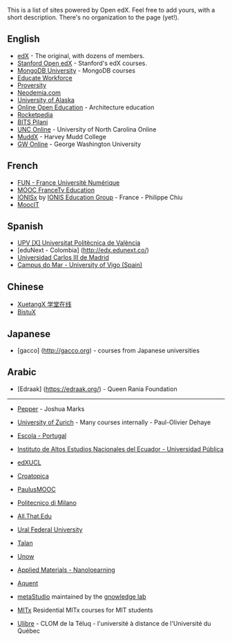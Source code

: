 This is a list of sites powered by Open edX.  Feel free to add yours, with a short description.  There's no organization to the page (yet!).

## English
* [edX](http://edx.org) - The original, with dozens of members.
* [Stanford Open edX](https://class.stanford.edu/) - Stanford's edX courses.
* [MongoDB University](https://education.mongodb.com/) - MongoDB courses
* [Educate Workforce](https://educateworkforce.com/)
* [Proversity](http://proversity.org)
* [Neodemia.com](https://neodemia.com)
* [University of Alaska](http://edx.alaska.edu)
* [Online Open Education](http://www.ooed.org/) - Architecture education
* [Rocketpedia](http://rocketpedia.org/)
* [BITS Pilani](http://any-learn.bits-pilani.ac.in/)
* [UNC Online](https://mooc.northcarolina.edu/) - University of North Carolina Online
* [MuddX](http://muddx.com) - Harvey Mudd College
* [GW Online](http://openedx.seas.gwu.edu/) - George Washington University


## French
* [FUN - France Université Numérique](https://www.france-universite-numerique-mooc.fr/)
* [MOOC FranceTv Education](http://mooc.francetveducation.fr/)
* [IONISx](https://ionisx.com) by [IONIS Education Group](http://www.ionis-group.com) - France - Philippe Chiu
* [MoocIT](http://learn-moocit.fr/)

## Spanish
* [UPV [X] Universitat Politècnica de València](http://edx.upv.es/)
* [eduNext - Colombia] (http://edx.edunext.co/)
* [Universidad Carlos III de Madrid](http://spoc.uc3m.es)
* [Campus do Mar - University of Vigo (Spain)](http://edx.campusdomar.es)

## Chinese
* [XuetangX 学堂在线](http://www.xuetangx.com/)
* [BistuX](http://x.bistu.edu.cn)

## Japanese
* [gacco] (http://gacco.org) - courses from Japanese universities

## Arabic
* [Edraak] (https://edraak.org/) - Queen Rania Foundation

***
 
* [Pepper](http://pepperpd.com) - Joshua Marks
* [University of Zurich](http://www.edx.uzh.ch) - Many courses internally - Paul-Olivier Dehaye 
* [Escola - Portugal](http://cursos.escola.org)
* [Instituto de Altos Estudios Nacionales del Ecuador - Universidad Pública](http://upex.iaen.edu.ec)
* [edXUCL](http://edx.ucl.br/)
* [Croatopica](http://croatopica.net/)
* [PaulusMOOC](https://paulusmooc.org)
* [Politecnico di Milano](https://www.pok.polimi.it/)
* [All.That.Edu](http://www.allthatedu.com/)
* [Ural Federal University](http://openedu.urfu.ru/)
* [Talan](http://universite.talan.fr)
* [Unow](http://learn.unow-mooc.org/)
* [Applied Materials - Nanoloearning](http://nano-learning.org/)
* [Aquent](http://edx-dev.aquent.com/)
* [metaStudio](http://courses.metaStudio.org) maintained by the [gnowledge lab](http://www.metastudio.org/gnowledge%20lab/)

* [MITx](http://odl.mit.edu/residential-mitx/) Residential MITx courses for MIT students
* [Ulibre](http://www.ulibre.ca) - CLOM de la Téluq - l'université à distance de l'Université du Québec